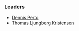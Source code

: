 ### Leaders
* [Dennis Perto](mailto://dennis.perto@owasp.org)
* [Thomas Ljungberg Kristensen](mailto://thomas.kristensen@owasp.org)
